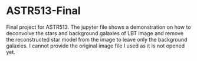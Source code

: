 # ASTR513-Final
Final project for ASTR513. The jupyter file shows a demonstration on how to deconvolve the stars and background galaxies of LBT image and remove the reconstructed star model from the image to leave only the background galaxies. I cannot provide the original image file I used as it is not opened yet. 
